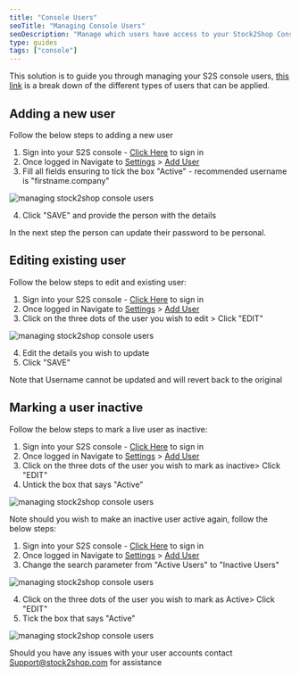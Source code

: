 ```yaml
---
title: "Console Users"
seoTitle: "Managing Console Users"
seoDescription: "Manage which users have access to your Stock2Shop Console as well as the permissions they have with your data."
type: guides
tags: ["console"]
---
```


This solution is to guide you through managing your S2S console users, [this link](/documentation/getting-started/manage-users/) is a break down of the different types of users that can be applied.

## Adding a new user

Follow the below steps to adding a new user

1. Sign into your S2S console - [Click Here](https://console.stock2shop.com/) to sign in
2. Once logged in Navigate to [Settings](https://console.stock2shop.com/console/#/settings) > [Add User](https://console.stock2shop.com/console/#/users/add)
3. Fill all fields ensuring to tick the box "Active" - recommended username is "firstname.company" 

![managing stock2shop console users](/uploads/general-managing-stock2shop-console-users-1.png)  

4. Click "SAVE" and provide the person with the details

In the next step the person can update their password to be personal.

## Editing existing user

Follow the below steps to edit and existing user:

1. Sign into your S2S console - [Click Here](https://console.stock2shop.com/) to sign in
2. Once logged in Navigate to [Settings](https://console.stock2shop.com/console/#/settings) > [Add User](https://console.stock2shop.com/console/#/users/add)
3. Click on the three dots of the user you wish to edit > Click "EDIT"

![managing stock2shop console users](/uploads/general-managing-stock2shop-console-users-2.png)  

4. Edit the details you wish to update
5. Click "SAVE"   

Note that Username cannot be updated and will revert back to the original

## Marking a user inactive

Follow the below steps to mark a live user as inactive:  

1. Sign into your S2S console - [Click Here](https://console.stock2shop.com/) to sign in
2. Once logged in Navigate to [Settings](https://console.stock2shop.com/console/#/settings) > [Add User](https://console.stock2shop.com/console/#/users/add)
3. Click on the three dots of the user you wish to mark as inactive> Click "EDIT"
4. Untick the box that says "Active"

![managing stock2shop console users](/uploads/general-managing-stock2shop-console-users-3.png)  

Note should you wish to make an inactive user active again, follow the below steps:

1. Sign into your S2S console - [Click Here](https://console.stock2shop.com/) to sign in
2. Once logged in Navigate to [Settings](https://console.stock2shop.com/console/#/settings) > [Add User](https://console.stock2shop.com/console/#/users/add)
3. Change the search parameter from "Active Users" to "Inactive Users"

![managing stock2shop console users](/uploads/general-managing-stock2shop-console-users-4.png)

4. Click on the three dots of the user you wish to mark as Active> Click "EDIT"
5. Tick the box that says "Active"

![managing stock2shop console users](/uploads/general-managing-stock2shop-console-users-4.png)

Should you have any issues with your user accounts contact Support@stock2shop.com for assistance